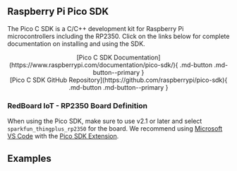 



## Raspberry Pi Pico SDK

The Pico C SDK is a C/C++ development kit for Raspberry Pi microcontrollers including the RP2350. Click on the links below for complete documentation on installing and using the SDK.

<center>
    [Pico C SDK Documentation](https://www.raspberrypi.com/documentation/pico-sdk/){ .md-button .md-button--primary }
</center>

<center>
    [Pico C SDK GitHub Repository](https://github.com/raspberrypi/pico-sdk){ .md-button .md-button--primary }
</center>

### RedBoard IoT - RP2350 Board Definition

When using the Pico SDK, make sure to use v2.1 or later and select `sparkfun_thingplus_rp2350` for the board. We recommend using [Microsoft VS Code](https://code.visualstudio.com/) with the [Pico SDK Extension](https://marketplace.visualstudio.com/items?itemName=raspberry-pi.raspberry-pi-pico).

## Examples